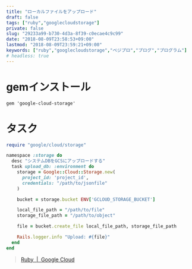 ```yaml
---
title: "ローカルファイルをアップロード"
draft: false
tags: ["ruby","googlecloudstorage"]
private: false
slug: "29233a99-b730-4d3a-8f39-c0ecae4c9c99"
date: "2018-08-09T23:58:53+09:00"
lastmod: "2018-08-09T23:59:21+09:00"
keywords: ["ruby","googlecloudstorage","ベジプロ","プログ","プログラム"]
# headless: true
---
```


# gemインストール
```:Gemfile
gem 'google-cloud-storage'
```

# タスク
```ruby:storage.rake
require "google/cloud/storage"

namespace :storage do
  desc "システムDBをGCSにアップロードする"
  task upload_db: :environment do
    storage = Google::Cloud::Storage.new(
      project_id: 'project_id',
      credentials: "/path/to/jsonfile"
    )

    bucket = storage.bucket ENV['GCLOUD_STORAGE_BUCKET']

    local_file_path = "/path/to/file"
    storage_file_path = "/path/to/object"

    file = bucket.create_file local_file_path, storage_file_path

    Rails.logger.info "Upload: #{file}"
  end
end
```

> [Ruby  |  Google Cloud](https://cloud.google.com/ruby/?hl=ja)
